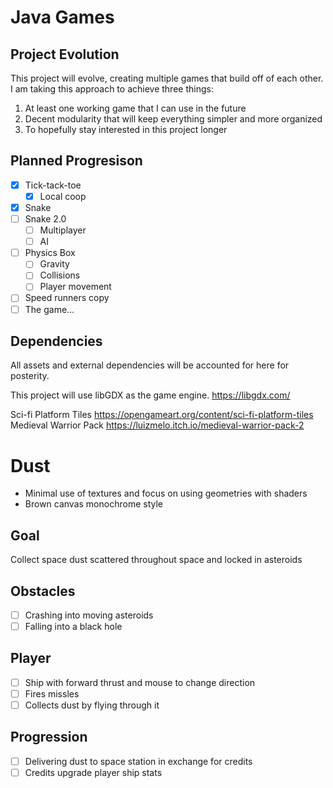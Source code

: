 # Java Games
## Project Evolution
This project will evolve, creating multiple games that build off of each other. I am taking this approach to achieve three things:
1. At least one working game that I can use in the future
2. Decent modularity that will keep everything simpler and more organized
3. To hopefully stay interested in this project longer

## Planned Progresison

- [x]	Tick-tack-toe
    - [x]	Local coop
- [X] Snake
- [ ] Snake 2.0
    - [ ]   Multiplayer
    - [ ]	AI
- [ ]	Physics Box
    - [ ]	Gravity
    - [ ]	Collisions
    - [ ]	Player movement
- [ ]	Speed runners copy
- [ ] The game…

## Dependencies
All assets and external dependencies will be accounted for here for posterity.

This project will use libGDX as the game engine. https://libgdx.com/

Sci-fi Platform Tiles https://opengameart.org/content/sci-fi-platform-tiles
Medieval Warrior Pack https://luizmelo.itch.io/medieval-warrior-pack-2

# Dust
 - Minimal use of textures and focus on using geometries with shaders
 - Brown canvas monochrome style
## Goal
Collect space dust scattered throughout space and locked in asteroids
## Obstacles
- [ ] Crashing into moving asteroids
- [ ] Falling into a black hole
## Player
- [ ] Ship with forward thrust and mouse to change direction
- [ ] Fires missles
- [ ] Collects dust by flying through it
## Progression
- [ ] Delivering dust to space station in exchange for credits
- [ ] Credits upgrade player ship stats
